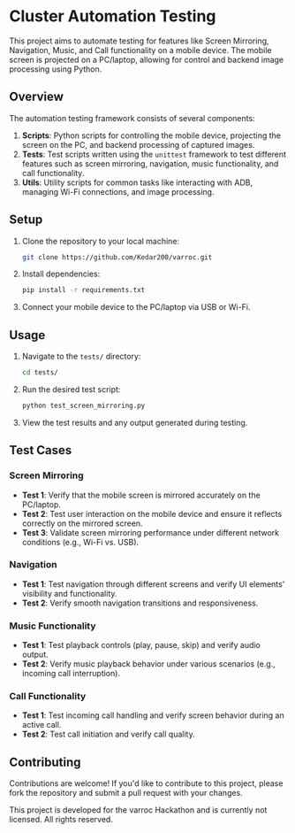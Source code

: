 # Cluster Automation Testing

This project aims to automate testing for features like Screen Mirroring, Navigation, Music, and Call functionality on a mobile device. The mobile screen is projected on a PC/laptop, allowing for control and backend image processing using Python.

## Overview

The automation testing framework consists of several components:

1. **Scripts**: Python scripts for controlling the mobile device, projecting the screen on the PC, and backend processing of captured images.
2. **Tests**: Test scripts written using the `unittest` framework to test different features such as screen mirroring, navigation, music functionality, and call functionality.
3. **Utils**: Utility scripts for common tasks like interacting with ADB, managing Wi-Fi connections, and image processing.

## Setup

1. Clone the repository to your local machine:

    ```bash
    git clone https://github.com/Kedar200/varroc.git
    ```

2. Install dependencies:

    ```bash
    pip install -r requirements.txt
    ```

3. Connect your mobile device to the PC/laptop via USB or Wi-Fi.

## Usage

1. Navigate to the `tests/` directory:

    ```bash
    cd tests/
    ```

2. Run the desired test script:

    ```bash
    python test_screen_mirroring.py
    ```

3. View the test results and any output generated during testing.

## Test Cases

### Screen Mirroring

- **Test 1**: Verify that the mobile screen is mirrored accurately on the PC/laptop.
- **Test 2**: Test user interaction on the mobile device and ensure it reflects correctly on the mirrored screen.
- **Test 3**: Validate screen mirroring performance under different network conditions (e.g., Wi-Fi vs. USB).

### Navigation

- **Test 1**: Test navigation through different screens and verify UI elements' visibility and functionality.
- **Test 2**: Verify smooth navigation transitions and responsiveness.

### Music Functionality

- **Test 1**: Test playback controls (play, pause, skip) and verify audio output.
- **Test 2**: Verify music playback behavior under various scenarios (e.g., incoming call interruption).

### Call Functionality

- **Test 1**: Test incoming call handling and verify screen behavior during an active call.
- **Test 2**: Test call initiation and verify call quality.

## Contributing

Contributions are welcome! If you'd like to contribute to this project, please fork the repository and submit a pull request with your changes.

This project is developed for the varroc Hackathon and is currently not licensed. All rights reserved.
